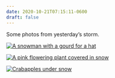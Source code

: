 ```yaml
---
date: 2020-10-21T07:15:11-0600
draft: false
---
```


Some photos from yesterday’s storm.

[![A snowman with a gourd for a hat](https://live.staticflickr.com/65535/50510874928_9e2860aa25_c.jpg)](https://www.flickr.com/photos/ianwhitney/50510874928/in/datetaken/ "A snowman with a gourd for a hat")

[![A pink flowering plant covered in snow](https://live.staticflickr.com/65535/50511732976_ba94d050c6_c.jpg)](https://www.flickr.com/photos/ianwhitney/50511732976/in/datetaken/ "A pink flowering plant covered in snow")

[![Crabapples under snow](https://live.staticflickr.com/65535/50510843688_4f40c9d4d2_c.jpg)](https://www.flickr.com/photos/ianwhitney/50510843688/in/datetaken/ "Crabapples under snow")

